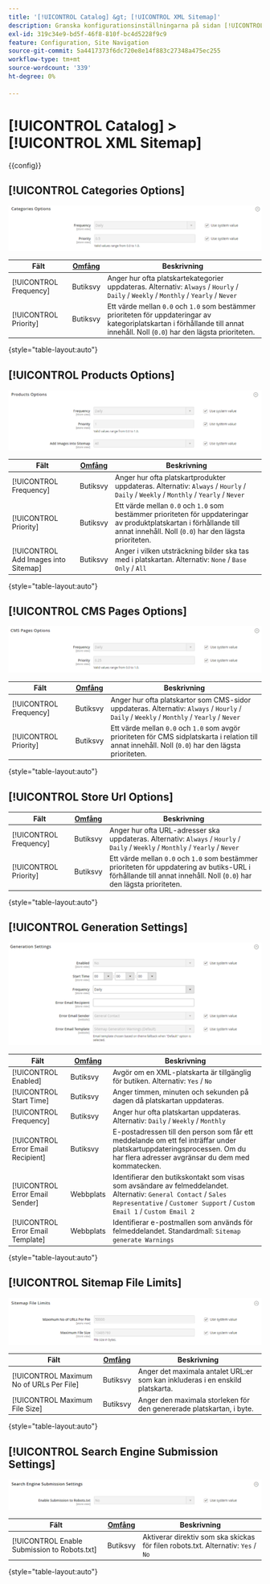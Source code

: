 ```yaml
---
title: '[!UICONTROL Catalog] &gt; [!UICONTROL XML Sitemap]'
description: Granska konfigurationsinställningarna på sidan [!UICONTROL Catalog] &gt; [!UICONTROL XML Sitemap] i Commerce Admin.
exl-id: 319c34e9-bd5f-46f8-810f-bc4d5228f9c9
feature: Configuration, Site Navigation
source-git-commit: 5a4417373f6dc720e8e14f883c27348a475ec255
workflow-type: tm+mt
source-wordcount: '339'
ht-degree: 0%

---
```


# [!UICONTROL Catalog] > [!UICONTROL XML Sitemap]

{{config}}

## [!UICONTROL Categories Options]

![Kategorialternativ](./assets/xml-sitemap-categories-options.png)<!-- zoom -->

<!-- [Categories Options](https://experienceleague.adobe.com/sv/docs/commerce-admin/marketing/seo/sitemap-xml) -->

| Fält | [Omfång](../../getting-started/websites-stores-views.md#scope-settings) | Beskrivning |
|--- |--- |--- |
| [!UICONTROL Frequency] | Butiksvy | Anger hur ofta platskartekategorier uppdateras. Alternativ: `Always` / `Hourly` / `Daily` / `Weekly` / `Monthly` / `Yearly` / `Never` |
| [!UICONTROL Priority] | Butiksvy | Ett värde mellan `0.0` och `1.0` som bestämmer prioriteten för uppdateringar av kategoriplatskartan i förhållande till annat innehåll. Noll (`0.0`) har den lägsta prioriteten. |

{style="table-layout:auto"}

## [!UICONTROL Products Options]

![Produktalternativ](./assets/xml-sitemap-products-options.png)<!-- zoom -->

<!-- [Products Options](https://experienceleague.adobe.com/sv/docs/commerce-admin/marketing/seo/sitemap-xml) -->

| Fält | [Omfång](../../getting-started/websites-stores-views.md#scope-settings) | Beskrivning |
|--- |--- |--- |
| [!UICONTROL Frequency] | Butiksvy | Anger hur ofta platskartprodukter uppdateras. Alternativ: `Always` / `Hourly` / `Daily` / `Weekly` / `Monthly` / `Yearly` / `Never` |
| [!UICONTROL Priority] | Butiksvy | Ett värde mellan `0.0` och `1.0` som bestämmer prioriteten för uppdateringar av produktplatskartan i förhållande till annat innehåll. Noll (`0.0`) har den lägsta prioriteten. |
| [!UICONTROL Add Images into Sitemap] | Butiksvy | Anger i vilken utsträckning bilder ska tas med i platskartan. Alternativ: `None` / `Base Only` / `All` |

{style="table-layout:auto"}

## [!UICONTROL CMS Pages Options]

![Alternativ för CMS-sidor](./assets/xml-sitemap-cms-pages-options.png)<!-- zoom -->

<!-- [CMS Pages Options](https://experienceleague.adobe.com/sv/docs/commerce-admin/marketing/seo/sitemap-xml) -->

| Fält | [Omfång](../../getting-started/websites-stores-views.md#scope-settings) | Beskrivning |
|--- |--- |--- |
| [!UICONTROL Frequency] | Butiksvy | Anger hur ofta platskartor som CMS-sidor uppdateras. Alternativ: `Always` / `Hourly` / `Daily` / `Weekly` / `Monthly` / `Yearly` / `Never` |
| [!UICONTROL Priority] | Butiksvy | Ett värde mellan `0.0` och `1.0` som avgör prioriteten för CMS sidplatskarta i relation till annat innehåll. Noll (`0.0`) har den lägsta prioriteten. |

{style="table-layout:auto"}

## [!UICONTROL Store Url Options]

| Fält | [Omfång](../../getting-started/websites-stores-views.md#scope-settings) | Beskrivning |
|--- |--- |--- |
| [!UICONTROL Frequency] | Butiksvy | Anger hur ofta URL-adresser ska uppdateras. Alternativ: `Always` / `Hourly` / `Daily` / `Weekly` / `Monthly` / `Yearly` / `Never` |
| [!UICONTROL Priority] | Butiksvy | Ett värde mellan `0.0` och `1.0` som bestämmer prioriteten för uppdatering av butiks-URL i förhållande till annat innehåll. Noll (`0.0`) har den lägsta prioriteten. |

{style="table-layout:auto"}

## [!UICONTROL Generation Settings]

![Genereringsinställningar](./assets/xml-sitemap-generation-settings.png)<!-- zoom -->

<!-- [Generation Settings](https://experienceleague.adobe.com/sv/docs/commerce-admin/marketing/seo/sitemap-xml) -->

| Fält | [Omfång](../../getting-started/websites-stores-views.md#scope-settings) | Beskrivning |
|--- |--- |--- |
| [!UICONTROL Enabled] | Butiksvy | Avgör om en XML-platskarta är tillgänglig för butiken. Alternativ: `Yes` / `No` |
| [!UICONTROL Start Time] | Butiksvy | Anger timmen, minuten och sekunden på dagen då platskartan uppdateras. |
| [!UICONTROL Frequency] | Butiksvy | Anger hur ofta platskartan uppdateras. Alternativ: `Daily` / `Weekly` / `Monthly` |
| [!UICONTROL Error Email Recipient] | Butiksvy | E-postadressen till den person som får ett meddelande om ett fel inträffar under platskartuppdateringsprocessen. Om du har flera adresser avgränsar du dem med kommatecken. |
| [!UICONTROL Error Email Sender] | Webbplats | Identifierar den butikskontakt som visas som avsändare av felmeddelandet. Alternativ: `General Contact` / `Sales Representative` / `Customer Support` / `Custom Email 1` / `Custom Email 2` |
| [!UICONTROL Error Email Template] | Webbplats | Identifierar e-postmallen som används för felmeddelandet. Standardmall: `Sitemap generate Warnings` |

{style="table-layout:auto"}

## [!UICONTROL Sitemap File Limits]

![Filbegränsningar för platskarta](./assets/xml-sitemap-sitemap-file-limits.png)<!-- zoom -->

<!-- [Sitemap File Limits](https://experienceleague.adobe.com/sv/docs/commerce-admin/marketing/seo/sitemap-xml) -->

| Fält | [Omfång](../../getting-started/websites-stores-views.md#scope-settings) | Beskrivning |
|--- |--- |--- |
| [!UICONTROL Maximum No of URLs Per File] | Butiksvy | Anger det maximala antalet URL:er som kan inkluderas i en enskild platskarta. |
| [!UICONTROL Maximum File Size] | Butiksvy | Anger den maximala storleken för den genererade platskartan, i byte. |

{style="table-layout:auto"}

## [!UICONTROL Search Engine Submission Settings]

![Sändningsinställningar för sökmotor](./assets/xml-sitemap-search-engine-submission-settings.png)<!-- zoom -->

<!-- [Search Engine Submission Settings](https://experienceleague.adobe.com/sv/docs/commerce-admin/marketing/seo/sitemap-xml) -->

| Fält | [Omfång](../../getting-started/websites-stores-views.md#scope-settings) | Beskrivning |
|--- |--- |--- |
| [!UICONTROL Enable Submission to Robots.txt] | Butiksvy | Aktiverar direktiv som ska skickas för filen robots.txt. Alternativ: `Yes` / `No` |

{style="table-layout:auto"}
